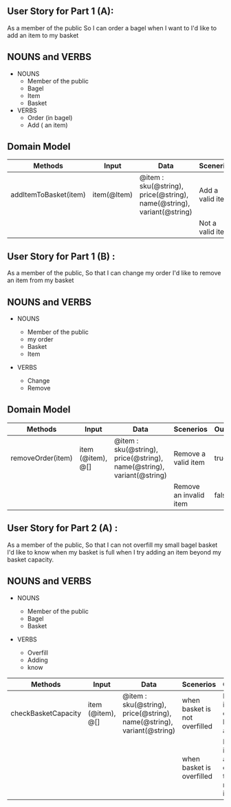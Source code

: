  ## User Story  for Part 1 (A):
As a member of the public
So I can order a bagel when I want to
I'd like to add an item to my basket

## NOUNS and VERBS

- NOUNS
    - Member of the public
    - Bagel
    - Item
    - Basket
- VERBS
    - Order (in bagel)
    - Add ( an item)


## Domain Model

| Methods | Input | Data | Scenerios | Outputs |
| ------- | ----- | ---- | --------- | ------- |
| addItemToBasket(item)| item(@Item)|@item : sku(@string), price(@string), name(@string), variant(@string)| Add a valid item|true|
|||| Not a valid item| false |



## User Story for Part 1 (B) :

As a member of the public,
So that I can change my order
I'd like to remove an item from my basket

## NOUNS and VERBS
- NOUNS
  - Member of the public
  - my order
  - Basket
  - Item
  
- VERBS
  - Change
  - Remove

## Domain Model
| Methods | Input | Data | Scenerios | Outputs |
| ------- | ----- | ---- | --------- | ------- |
| removeOrder(item)| item (@item), @[]| @item : sku(@string), price(@string), name(@string), variant(@string)| Remove a valid item | true
|||| Remove an invalid item | false







## User Story for Part 2 (A) :
As a member of the public,
So that I can not overfill my small bagel basket
I'd like to know when my basket is full when I try adding an item beyond my basket capacity.

## NOUNS and VERBS
- NOUNS
  - Member of the public
  - Bagel
  - Basket

- VERBS
  - Overfill
  - Adding
  - know

| Methods | Input | Data | Scenerios | Outputs |
| ------- | ----- | ---- | --------- | ------- |
| checkBasketCapacity|item (@item), @[]| @item : sku(@string), price(@string), name(@string), variant(@string)| when basket is not  overfilled | More items can still be added |
|||| when basket is overfilled | Basket is full and cannot take more items| 
